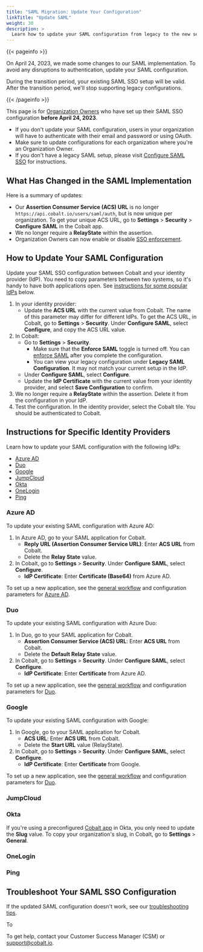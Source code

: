 ```yaml
---
title: "SAML Migration: Update Your Configuration"
linkTitle: "Update SAML"
weight: 30
description: >
  Learn how to update your SAML configuration from legacy to the new setup.
---
```


{{< pageinfo >}}
<p>On April 24, 2023, we made some changes to our SAML implementation. To avoid any disruptions to authentication, update your SAML configuration.</p><p>During the transition period, your existing SAML SSO setup will be valid. After the transition period, we'll stop supporting legacy configurations.</p>
{{< /pageinfo >}}

This page is for [Organization Owners](/getting-started/glossary/#organization-owner) who have set up their SAML SSO configuration **before April 24, 2023**.

- If you don't update your SAML configuration, users in your organization will have to authenticate with their email and password or using OAuth.
- Make sure to update configurations for each organization where you're an Organization Owner.
- If you don't have a legacy SAML setup, please visit [Configure SAML SSO](/platform-deep-dive/collaboration/organization/organization-settings/saml-sso/) for instructions.

## What Has Changed in the SAML Implementation

Here is a summary of updates:

- Our **Assertion Consumer Service (ACS) URL** is no longer `https://api.cobalt.io/users/saml/auth`, but is now unique per organization. To get your unique ACS URL, go to **Settings** > **Security** > **Configure SAML** in the Cobalt app.
- We no longer require a **RelayState** within the assertion.
- Organization Owners can now enable or disable [SSO enforcement](/platform-deep-dive/collaboration/organization/organization-settings/saml-sso/#enforce-saml-sso).

## How to Update Your SAML Configuration

Update your SAML SSO configuration between Cobalt and your identity provider (IdP). You need to copy parameters between two systems, so it's handy to have both applications open. See [instructions for some popular IdPs](#instructions-for-specific-identity-providers) below.

1. In your identity provider:
    - Update the **ACS URL** with the current value from Cobalt. The name of this parameter may differ for different IdPs. To get the ACS URL, in Cobalt, go to **Settings** > **Security**. Under **Configure SAML**, select **Configure**, and copy the ACS URL value.
1. In Cobalt:
    - Go to **Settings** > **Security**.
      - Make sure that the **Enforce SAML** toggle is turned off. You can [enforce SAML](/platform-deep-dive/collaboration/organization/organization-settings/saml-sso/#enforce-saml-sso) after you complete the configuration.
      - You can view your legacy configuration under **Legacy SAML Configuration**. It may not match your current setup in the IdP.
    - Under **Configure SAML**, select **Configure**.
    - Update the **IdP Certificate** with the current value from your identity provider, and select **Save Configuration** to confirm.
1. We no longer require a **RelayState** within the assertion. Delete it from the configuration in your IdP.
1. Test the configuration. In the identity provider, select the Cobalt tile. You should be authenticated to Cobalt.

## Instructions for Specific Identity Providers

Learn how to update your SAML configuration with the following IdPs:

- [Azure AD](#azure-ad)
- [Duo](#duo)
- [Google](#google)
- [JumpCloud](#jumpcloud)
- [Okta](#okta)
- [OneLogin](#onelogin)
- [Ping](#ping)

### Azure AD

To update your existing SAML configuration with Azure AD:

1. In Azure AD, go to your SAML application for Cobalt.
    - **Reply URL (Assertion Consumer Service URL)**: Enter **ACS URL** from Cobalt.
    - Delete the **Relay State** value.
1. In Cobalt, go to **Settings** > **Security**. Under **Configure SAML**, select **Configure**.
    - **IdP Certificate**: Enter **Certificate (Base64)** from Azure AD.

To set up a new application, see the [general workflow](/platform-deep-dive/collaboration/organization/organization-settings/saml-sso/#general-configuration-workflow) and configuration parameters for [Azure AD](/platform-deep-dive/collaboration/organization/organization-settings/saml-sso/#azure-ad).

### Duo

To update your existing SAML configuration with Azure Duo:

1. In Duo, go to your SAML application for Cobalt.
    - **Assertion Consumer Service (ACS) URL**: Enter **ACS URL** from Cobalt.
    - Delete the **Default Relay State** value.
1. In Cobalt, go to **Settings** > **Security**. Under **Configure SAML**, select **Configure**.
    - **IdP Certificate**: Enter **Certificate** from Azure AD.

To set up a new application, see the [general workflow](/platform-deep-dive/collaboration/organization/organization-settings/saml-sso/#general-configuration-workflow) and configuration parameters for [Duo](/platform-deep-dive/collaboration/organization/organization-settings/saml-sso/#duo).

### Google

To update your existing SAML configuration with Google:

1. In Google, go to your SAML application for Cobalt.
    - **ACS URL**: Enter **ACS URL** from Cobalt.
    - Delete the **Start URL** value (RelayState).
1. In Cobalt, go to **Settings** > **Security**. Under **Configure SAML**, select **Configure**.
    - **IdP Certificate**: Enter **Certificate** from Google.

To set up a new application, see the [general workflow](/platform-deep-dive/collaboration/organization/organization-settings/saml-sso/#general-configuration-workflow) and configuration parameters for [Duo](/platform-deep-dive/collaboration/organization/organization-settings/saml-sso/#duo).

### JumpCloud

### Okta

If you're using a preconfigured [Cobalt app](https://www.okta.com/integrations/cobalt/) in Okta, you only need to update the **Slug** value. To copy your organization's slug, in Cobalt, go to **Settings** > **General**.

### OneLogin

### Ping

## Troubleshoot Your SAML SSO Configuration

If the updated SAML configuration doesn't work, see our [troubleshooting tips](/platform-deep-dive/collaboration/organization/organization-settings/saml-sso/#troubleshoot-your-saml-sso-configuration).

To 

To get help, contact your Customer Success Manager (CSM) or support@cobalt.io.
